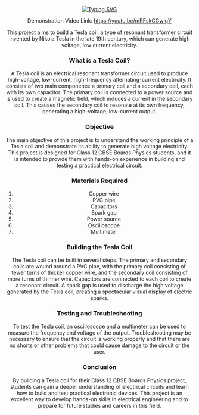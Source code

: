<div align="center">
<p align="center">
<a href="https://github.com/VIEKASH2001">
    <img src="https://readme-typing-svg.demolab.com?font=Georgia&size=18&duration=2000&pause=500&multiline=true&width=500&height=80&lines=Tesla+Coil" alt="Typing SVG" />
</a>
<br/>

Demonstration Video Link: https://youtu.be/mRFskCGwlqY

This project aims to build a Tesla coil, a type of resonant transformer circuit invented by Nikola Tesla in the late 19th century, which can generate high voltage, low current electricity.

### What is a Tesla Coil?
A Tesla coil is an electrical resonant transformer circuit used to produce high-voltage, low-current, high-frequency alternating-current electricity. It consists of two main components: a primary coil and a secondary coil, each with its own capacitor. The primary coil is connected to a power source and is used to create a magnetic field, which induces a current in the secondary coil. This causes the secondary coil to resonate at its own frequency, generating a high-voltage, low-current output.

### Objective
The main objective of this project is to understand the working principle of a Tesla coil and demonstrate its ability to generate high voltage electricity. This project is designed for Class 12 CBSE Boards Physics students, and it is intended to provide them with hands-on experience in building and testing a practical electrical circuit.

### Materials Required
1. Copper wire
2. PVC pipe
3. Capacitors
4. Spark gap
5. Power source
6. Oscilloscope
7. Multimeter

### Building the Tesla Coil
The Tesla coil can be built in several steps. The primary and secondary coils are wound around a PVC pipe, with the primary coil consisting of fewer turns of thicker copper wire, and the secondary coil consisting of more turns of thinner wire. Capacitors are connected to each coil to create a resonant circuit. A spark gap is used to discharge the high voltage generated by the Tesla coil, creating a spectacular visual display of electric sparks.

### Testing and Troubleshooting
To test the Tesla coil, an oscilloscope and a multimeter can be used to measure the frequency and voltage of the output. Troubleshooting may be necessary to ensure that the circuit is working properly and that there are no shorts or other problems that could cause damage to the circuit or the user.

### Conclusion
By building a Tesla coil for their Class 12 CBSE Boards Physics project, students can gain a deeper understanding of electrical circuits and learn how to build and test practical electronic devices. This project is an excellent way to develop hands-on skills in electrical engineering and to prepare for future studies and careers in this field.
